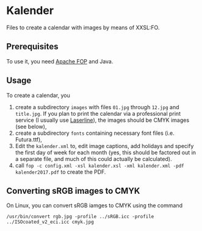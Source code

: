 # Kalender
Files to create a calendar with images by means of XXSL:FO.

## Prerequisites
To use it, you need [Apache FOP](https://xmlgraphics.apache.org/fop) and Java.

## Usage
To create a calendar, you

1. create a subdirectory `images` with files `01.jpg` through `12.jpg` and `title.jpg`. If you plan to print the calendar via a professional print service (I usually use [Laserline](http:laser-line.de)), the images should be CMYK images (see below),
2. create a subdirectory `fonts` containing necessary font files (i.e. Futura.ttf),
3. Edit the `kalender.xml` to, edit image captions, add holidays and specify the first day of week for each month (yes, this should be factored out in a separate file, and much of this could actually be calculated).
4. call 
`fop -c config.xml -xsl kalender.xsl -xml kalender.xml -pdf kalender2017.pdf` 
to create the PDF. 

## Converting sRGB images to CMYK 
On Linux, you can convert sRGB iamges to CMYK using the command
```
/usr/bin/convert rgb.jpg -profile ../sRGB.icc -profile ../ISOcoated_v2_eci.icc cmyk.jpg
```

